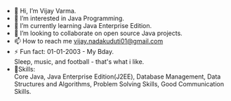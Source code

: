 - 👋 Hi, I’m Vijay Varma.
- 👀 I’m interested in Java Programming.
- 🌱 I’m currently learning Java Enterprise Edition.
- 💞️ I’m looking to collaborate on open source Java projects.
- 📫 How to reach me vijay.nadakuduti01@gmail.com
- ⚡ Fun fact: 01-01-2003 - My Bday.                
               Sleep, music, and football - that's what i like.
- 💪Skills:                                
 Core Java, Java Enterprise Edition(J2EE), Database Management, Data Structures and Algorithms, Problem Solving Skills, Good Communication Skills.
<!---
thevijayvarma/thevijayvarma is a ✨ special ✨ repository because its `README.md` (this file) appears on your GitHub profile.
You can click the Preview link to take a look at your changes.
--->

